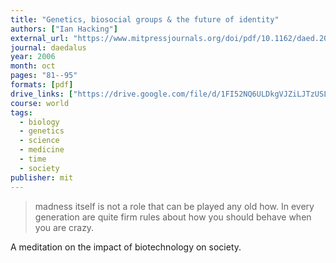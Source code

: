 ```yaml
---
title: "Genetics, biosocial groups & the future of identity"
authors: ["Ian Hacking"]
external_url: "https://www.mitpressjournals.org/doi/pdf/10.1162/daed.2006.135.4.81"
journal: daedalus
year: 2006
month: oct
pages: "81--95"
formats: [pdf]
drive_links: ["https://drive.google.com/file/d/1FI52NQ6ULDkgVJZiLJTzUSLA4E_GoOzI/view?usp=drivesdk"]
course: world
tags:
  - biology
  - genetics
  - science
  - medicine
  - time
  - society
publisher: mit
---
```


> madness itself is not a role that can be played any old how. In every generation are quite firm rules about how you should behave when you are crazy.

A meditation on the impact of biotechnology on society.

